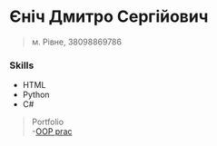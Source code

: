 # Єніч Дмитро Сергійович
>м. Рівне, 38098869786
### Skills
- HTML
- Python
- C#
>Portfolio  
-[OOP prac](https://github.com/DimaYenich?tab=repositories)
